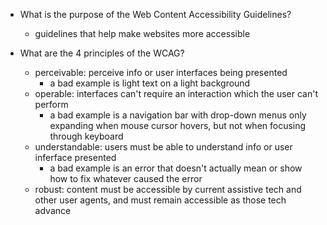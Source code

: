 - What is the purpose of the Web Content Accessibility Guidelines?
  - guidelines that help make websites more accessible

- What are the 4 principles of the WCAG?
  - perceivable: perceive info or user interfaces being presented
    - a bad example is light text on a light background
  - operable: interfaces can't require an interaction which the user can't perform
    - a bad example is a navigation bar with drop-down menus only expanding when mouse cursor hovers, but not when focusing through keyboard
  - understandable: users must be able to understand info or user inferface presented
    - a bad example is an error that doesn't actually mean or show how to fix whatever caused the error
  - robust: content must be accessible by current assistive tech and other user agents, and must remain accessible as those tech advance